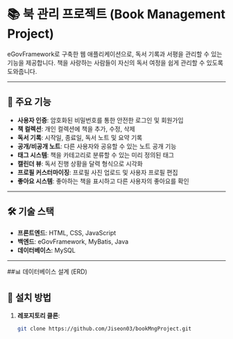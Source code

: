 # 📚 북 관리 프로젝트 (Book Management Project)

eGovFramework로 구축한 웹 애플리케이션으로, 독서 기록과 서평을 관리할 수 있는 기능을 제공합니다. 책을 사랑하는 사람들이 자신의 독서 여정을 쉽게 관리할 수 있도록 도와줍니다.

---

## 🌟 주요 기능

- **사용자 인증**: 암호화된 비밀번호를 통한 안전한 로그인 및 회원가입
- **책 컬렉션**: 개인 컬렉션에 책을 추가, 수정, 삭제
- **독서 기록**: 시작일, 종료일, 독서 노트 및 요약 기록
- **공개/비공개 노트**: 다른 사용자와 공유할 수 있는 노트 공개 기능
- **태그 시스템**: 책을 카테고리로 분류할 수 있는 미리 정의된 태그
- **캘린더 뷰**: 독서 진행 상황을 달력 형식으로 시각화
- **프로필 커스터마이징**: 프로필 사진 업로드 및 사용자 프로필 편집
- **좋아요 시스템**: 좋아하는 책을 표시하고 다른 사용자의 좋아요를 확인

---

## 🛠️ 기술 스택

- **프론트엔드**: HTML, CSS, JavaScript
- **백엔드**: eGovFramework, MyBatis, Java
- **데이터베이스**: MySQL

---
##📊 데이터베이스 설계 (ERD)


## 📖 설치 방법

1. **레포지토리 클론**:
   ```bash
   git clone https://github.com/Jiseon03/bookMngProject.git
